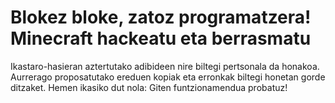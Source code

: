 # Blokez bloke, zatoz programatzera! Minecraft hackeatu eta berrasmatu
Ikastaro-hasieran aztertutako adibideen nire biltegi pertsonala da honakoa. Aurrerago proposatutako ereduen kopiak eta erronkak biltegi honetan gorde ditzaket. Hemen ikasiko dut nola: Giten funtzionamendua probatuz! 
